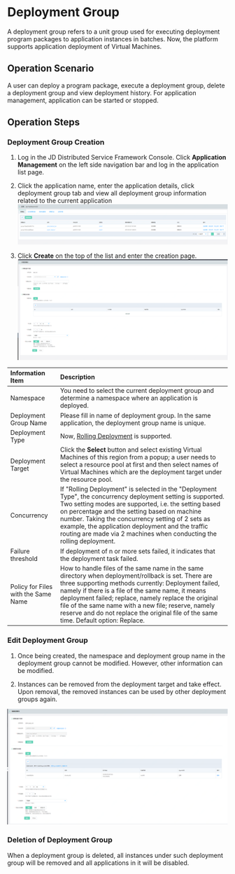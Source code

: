 #  Deployment Group
A deployment group refers to a unit group used for executing deployment program packages to application instances in batches. Now, the platform supports application deployment of Virtual Machines.

## Operation Scenario

A user can deploy a program package, execute a deployment group, delete a deployment group and view deployment history. For application management, application can be started or stopped.

## Operation Steps
### Deployment Group Creation
1. 	Log in the JD Distributed Service Framework Console. Click **Application Management** on the left side navigation bar and log in the application list page.

2.	 Click the application name, enter the application details, click deployment group tab and view all deployment group information related to the current application
![](../../../../../image/Internet-Middleware/JD-Distributed-Service-Framework/app-bsz-list.png)


3.	 Click **Create** on the top of the list and enter the creation page.
![](../../../../../image/Internet-Middleware/JD-Distributed-Service-Framework/app-bsz-xj.png)

| Information Item |Description  |
| :- | :- |
| Namespace | You need to select the current deployment group and determine a namespace where an application is deployed. |
| Deployment Group Name | Please fill in name of deployment group. In the same application, the deployment group name is unique. |
| Deployment Type | Now, [Rolling Deployment](../../../../Developer-Tools/CodeDeploy/Operation-Guide/Deployment-Type.md) is supported. |
| Deployment Target  | Click the **Select** button and select existing Virtual Machines of this region from a popup; a user needs to select a resource pool at first and then select names of Virtual Machines which are the deployment target under the resource pool. |
| Concurrency |  If "Rolling Deployment" is selected in the "Deployment Type", the concurrency deployment setting is supported. Two setting modes are supported, i.e. the setting based on percentage and the setting based on machine number. Taking the concurrency setting of 2 sets as example, the application deployment and the traffic routing are made via 2 machines when conducting the rolling deployment. |
| Failure threshold |  If deployment of n or more sets failed, it indicates that the deployment task failed. |
| Policy for Files with the Same Name | How to handle files of the same name in the same directory when deployment/rollback is set. There are three supporting methods currently: Deployment failed, namely if there is a file of the same name, it means deployment failed; replace, namely replace the original file of the same name with a new file; reserve, namely reserve and do not replace the original file of the same time. Default option: Replace. |


### Edit Deployment Group
1. Once being created, the namespace and deployment group name in the deployment group cannot be modified. However, other information can be modified.

2. Instances can be removed from the deployment target and take effect. Upon removal, the removed instances can be used by other deployment groups again.

![](../../../../../image/Internet-Middleware/JD-Distributed-Service-Framework/app-bsz-edit.png)


### Deletion of Deployment Group

When a deployment group is deleted, all instances under such deployment group will be removed and all applications in it will be disabled.



